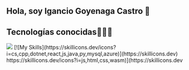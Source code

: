 ## Hola, soy Igancio Goyenaga Castro 👋


<h2>Tecnologías conocidas👨🏻‍💻</h2>
<img src="https://skillicons.dev/icons?i=cs,cpp,dotnet,react,js,java,py,mysql,azure" />
[![My Skills](https://skillicons.dev/icons?i=cs,cpp,dotnet,react,js,java,py,mysql,azure)](https://skillicons.dev)
https://skillicons.dev/icons?i=js,html,css,wasm)](https://skillicons.dev




<!--
**NachoGoyenaga/NachoGoyenaga** is a ✨ _special_ ✨ repository because its `README.md` (this file) appears on your GitHub profile.

Here are some ideas to get you started:

- 🔭 I’m currently working on ...
- 🌱 I’m currently learning ...
- 👯 I’m looking to collaborate on ...
- 🤔 I’m looking for help with ...
- 💬 Ask me about ...
- 📫 How to reach me: ...
- 😄 Pronouns: ...
- ⚡ Fun fact: ...
-->
